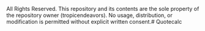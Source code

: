 All Rights Reserved.
This repository and its contents are the sole property of the repository owner (tropicendeavors).
No usage, distribution, or modification is permitted without explicit written consent.# Quotecalc

